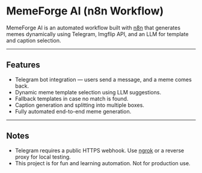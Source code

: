 # MemeForge AI (n8n Workflow)

MemeForge AI is an automated workflow built with [n8n](https://n8n.io/) that generates memes dynamically using Telegram, Imgflip API, and an LLM for template and caption selection.  

---

## Features
- Telegram bot integration — users send a message, and a meme comes back.  
- Dynamic meme template selection using LLM suggestions.  
- Fallback templates in case no match is found.  
- Caption generation and splitting into multiple boxes.  
- Fully automated end-to-end meme generation.  

---

## Notes
- Telegram requires a public HTTPS webhook. Use [ngrok](https://ngrok.com/) or a reverse proxy for local testing.  
- This project is for fun and learning automation. Not for production use.  
